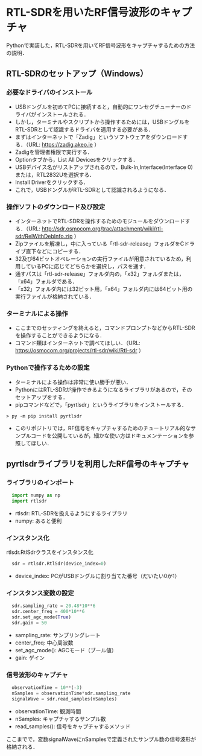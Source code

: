 # RTL-SDRを用いたRF信号波形のキャプチャ
Pythonで実装した，RTL-SDRを用いてRF信号波形をキャプチャするための方法の説明．
## RTL-SDRのセットアップ（Windows）
### 必要なドライバのインストール
* USBドングルを初めてPCに接続すると，自動的にワンセグチューナーのドライバがインストールされる．
* しかし，ターミナルやスクリプトから操作するためには，USBドングルをRTL-SDRとして認識するドライバを適用する必要がある．
* まずはインターネットで「Zadig」というソフトウェアをダウンロードする．（URL: https://zadig.akeo.ie ）
* Zadigを管理者権限で実行する．
* Optionタブから，List All Devicesをクリックする．
* USBデバイス名がリストアップされるので，Bulk-In,Interface(Interface 0)または，RTL2832Uを選択する．
* Install Driverをクリックする．
* これで，USBドングルがRTL-SDRとして認識されるようになる．

### 操作ソフトのダウンロード及び設定
* インターネットでRTL-SDRを操作するためのモジュールをダウンロードする．（URL: http://sdr.osmocom.org/trac/attachment/wiki/rtl-sdr/RelWithDebInfo.zip ）
* Zipファイルを解凍し，中に入っている「rtl-sdr-release」フォルダをCドライブ直下などにコピーする．
* 32及び64ビットオペレーションの実行ファイルが用意されているため，利用しているPCに応じてどちらかを選択し，パスを通す．
* 通すパスは「rtl-sdr-release」フォルダ内の，「x32」フォルダまたは，「x64」フォルダである．
* 「x32」フォルダ内には32ビット用，「x64」フォルダ内には64ビット用の実行ファイルが格納されている．

### ターミナルによる操作
* ここまでのセッティングを終えると，コマンドプロンプトなどからRTL-SDRを操作することができるようになる．
* コマンド類はインターネットで調べてほしい．（URL: https://osmocom.org/projects/rtl-sdr/wiki/Rtl-sdr ）

### Pythonで操作するための設定
* ターミナルによる操作は非常に使い勝手が悪い．
* PythonにはRTL-SDRが操作できるようになるライブラリがあるので，そのセットアップをする．
* pipコマンドなどで，「pyrtlsdr」というライブラリをインストールする．
```
> py -m pip install pyrtlsdr
```
* このリポジトリでは，RF信号をキャプチャするためのチュートリアル的なサンプルコードを公開しているが，細かな使い方はドキュメンテーションを参照してほしい．

## pyrtlsdrライブラリを利用したRF信号のキャプチャ
### ライブラリのインポート
```python
  import numpy as np
  import rtlsdr
```
* rtlsdr: RTL-SDRを扱えるようにするライブラリ
* numpy: あると便利

### インスタンス化
rtlsdr.RtlSdrクラスをインスタンス化
```python
  sdr = rtlsdr.RtlSdr(device_index=0)
```
* device_index: PCがUSBドングルに割り当てた番号（だいたい0か1）

### インスタンス変数の設定
```python
  sdr.sampling_rate = 20.48*10**6
  sdr.center_freq = 400*10**6
  sdr.set_agc_mode(True)
  sdr.gain = 50
```
* sampling_rate: サンプリングレート
* center_freq: 中心周波数
* set_agc_mode(): AGCモード（ブール値）
* gain: ゲイン

### 信号波形のキャプチャ
```python
  observationTime = 10**(-3)
  nSamples = observationTime*sdr.sampling_rate
  signalWave = sdr.read_samples(nSamples)
```
* observationTime: 観測時間
* nSamples: キャプチャするサンプル数
* read_samples(): 信号をキャプチャするメソッド

ここまでで，変数signalWaveにnSamplesで定義されたサンプル数の信号波形が格納される．
